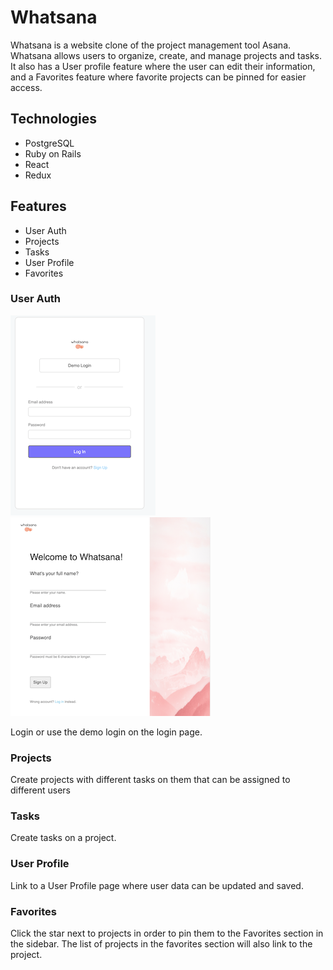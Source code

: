 # Whatsana

Whatsana is a website clone of the project management tool Asana. Whatsana allows users to organize, create, and manage projects and tasks. It also has a User profile feature where the user can edit their information, and a Favorites feature where favorite projects can be pinned for easier access.

## Technologies

* PostgreSQL
* Ruby on Rails
* React
* Redux

## Features

* User Auth
* Projects
* Tasks
* User Profile
* Favorites

### User Auth

![alt text](https://github.com/timjkim210/Whatsana/blob/master/readme_assets/login.png "login") ![alt text](https://github.com/timjkim210/Whatsana/blob/master/readme_assets/signin.png "login")

Login or use the demo login on the login page.

### Projects

Create projects with different tasks on them that can be assigned to different users

### Tasks

Create tasks on a project.

### User Profile

Link to a User Profile page where user data can be updated and saved.

### Favorites

Click the star next to projects in order to pin them to the Favorites section in the sidebar. The list of projects in the favorites section will also link to the project.
